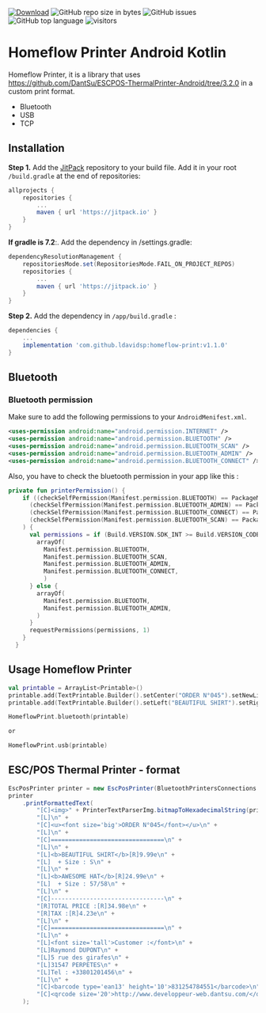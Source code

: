 [![Download](https://jitpack.io/v/ldavidsp/homeflow-print.svg)](https://jitpack.io/#ldavidsp/homeflow-print)
![GitHub repo size in bytes](https://img.shields.io/github/repo-size/ldavidsp/homeflow-print.svg)
![GitHub issues](https://img.shields.io/github/issues/ldavidsp/homeflow-print.svg)
![GitHub top language](https://img.shields.io/github/languages/top/ldavidsp/homeflow-print.svg)
![visitors](https://visitor-badge.laobi.icu/badge?page_id=homeflow-print.readme)

Homeflow Printer Android Kotlin
=====

Homeflow Printer, it is a library that uses https://github.com/DantSu/ESCPOS-ThermalPrinter-Android/tree/3.2.0 in a custom print format.

  - Bluetooth
  - USB
  - TCP
 
## Installation

**Step 1.** Add the [JitPack](https://jitpack.io/#ldavidsp/homeflow-print/1.1.0) repository to your build file. Add it in your root `/build.gradle` at the end of repositories:

```gradle
allprojects {
    repositories {
        ...
        maven { url 'https://jitpack.io' }
    }
}
```

**If gradle is 7.2**:. Add the dependency in /settings.gradle:
```gradle
dependencyResolutionManagement {
    repositoriesMode.set(RepositoriesMode.FAIL_ON_PROJECT_REPOS)
    repositories {
        ...
        maven { url 'https://jitpack.io' }
    }
}
```

**Step 2.** Add the dependency in `/app/build.gradle` :

```gradle
dependencies {
    ...
    implementation 'com.github.ldavidsp:homeflow-print:v1.1.0'
}
```

## Bluetooth

### Bluetooth permission
Make sure to add the following permissions to your ```AndroidMenifest.xml```.
```xml
<uses-permission android:name="android.permission.INTERNET" />
<uses-permission android:name="android.permission.BLUETOOTH" />
<uses-permission android:name="android.permission.BLUETOOTH_SCAN" />
<uses-permission android:name="android.permission.BLUETOOTH_ADMIN" />
<uses-permission android:name="android.permission.BLUETOOTH_CONNECT" />
```
Also, you have to check the bluetooth permission in your app like this :
```kotlin
private fun printerPermission() {
    if ((checkSelfPermission(Manifest.permission.BLUETOOTH) == PackageManager.PERMISSION_DENIED) ||
      (checkSelfPermission(Manifest.permission.BLUETOOTH_ADMIN) == PackageManager.PERMISSION_DENIED) ||
      (checkSelfPermission(Manifest.permission.BLUETOOTH_CONNECT) == PackageManager.PERMISSION_DENIED) ||
      (checkSelfPermission(Manifest.permission.BLUETOOTH_SCAN) == PackageManager.PERMISSION_DENIED)
    ) {
      val permissions = if (Build.VERSION.SDK_INT >= Build.VERSION_CODES.S) {
        arrayOf(
          Manifest.permission.BLUETOOTH,
          Manifest.permission.BLUETOOTH_SCAN,
          Manifest.permission.BLUETOOTH_ADMIN,
          Manifest.permission.BLUETOOTH_CONNECT,
          )
      } else {
        arrayOf(
          Manifest.permission.BLUETOOTH,
          Manifest.permission.BLUETOOTH_ADMIN,
        )
      }
      requestPermissions(permissions, 1)
    }
  }
```


Usage Homeflow Printer
-------------------
```kotlin
val printable = ArrayList<Printable>()
printable.add(TextPrintable.Builder().setCenter("ORDER N°045").setNewLine())
printable.add(TextPrintable.Builder().setLeft("BEAUTIFUL SHIRT").setRight("9.99e").setNewLine())

HomeflowPrint.bluetooth(printable)

or 

HomeflowPrint.usb(printable)

```


ESC/POS Thermal Printer - format
-------------------
```java
EscPosPrinter printer = new EscPosPrinter(BluetoothPrintersConnections.selectFirstPaired(), 203, 48f, 32);
printer
    .printFormattedText(
        "[C]<img>" + PrinterTextParserImg.bitmapToHexadecimalString(printer, this.getApplicationContext().getResources().getDrawableForDensity(R.drawable.logo, DisplayMetrics.DENSITY_MEDIUM))+"</img>\n" +
        "[L]\n" +
        "[C]<u><font size='big'>ORDER N°045</font></u>\n" +
        "[L]\n" +
        "[C]================================\n" +
        "[L]\n" +
        "[L]<b>BEAUTIFUL SHIRT</b>[R]9.99e\n" +
        "[L]  + Size : S\n" +
        "[L]\n" +
        "[L]<b>AWESOME HAT</b>[R]24.99e\n" +
        "[L]  + Size : 57/58\n" +
        "[L]\n" +
        "[C]--------------------------------\n" +
        "[R]TOTAL PRICE :[R]34.98e\n" +
        "[R]TAX :[R]4.23e\n" +
        "[L]\n" +
        "[C]================================\n" +
        "[L]\n" +
        "[L]<font size='tall'>Customer :</font>\n" +
        "[L]Raymond DUPONT\n" +
        "[L]5 rue des girafes\n" +
        "[L]31547 PERPETES\n" +
        "[L]Tel : +33801201456\n" +
        "[L]\n" +
        "[C]<barcode type='ean13' height='10'>831254784551</barcode>\n" +
        "[C]<qrcode size='20'>http://www.developpeur-web.dantsu.com/</qrcode>"
    );
```


